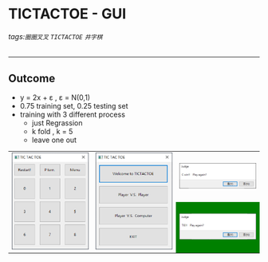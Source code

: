 # TICTACTOE - GUI
###### tags:`圈圈叉叉` `TICTACTOE` `井字棋`
---
## Outcome
- y = 2x + ε , ε = N(0,1)
- 0.75 training set, 0.25 testing set
- training with 3 different process
  - just Regrassion
  - k fold , k = 5 
  - leave one out

<table>
    <tr>
        <td rowspan = "2"> <img src=https://github.com/wewanadi/GUI-tictactoe/blob/master/.picture/tictactoe%20(1).png width="263"> </td> 
        <td rowspan = "2"> <img src=https://github.com/wewanadi/GUI-tictactoe/blob/master/.picture/tictactoe%20(2).png width="263"> </td> 
        <td> <img src=https://github.com/wewanadi/GUI-tictactoe/blob/master/.picture/tictactoe%20(3).png width="263"> </td> 
   </tr>
   <tr>
        <td bgcolor="green"> <img src=https://github.com/wewanadi/GUI-tictactoe/blob/master/.picture/tictactoe%20(4).png width="263"> </td> 
   </tr>
</table>

